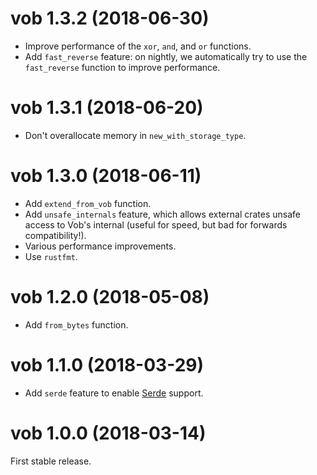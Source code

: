 # vob 1.3.2 (2018-06-30)

* Improve performance of the `xor`, `and`, and `or` functions.
* Add `fast_reverse` feature: on nightly, we automatically try to use the
  `fast_reverse` function to improve performance.

# vob 1.3.1 (2018-06-20)

* Don't overallocate memory in `new_with_storage_type`.

# vob 1.3.0 (2018-06-11)

* Add `extend_from_vob` function.
* Add `unsafe_internals` feature, which allows external crates unsafe access to
  Vob's internal (useful for speed, but bad for forwards compatibility!).
* Various performance improvements.
* Use `rustfmt`.

# vob 1.2.0 (2018-05-08)

* Add `from_bytes` function.

# vob 1.1.0 (2018-03-29)

* Add `serde` feature to enable [Serde](https://serde.rs/) support.

# vob 1.0.0 (2018-03-14)

First stable release.
